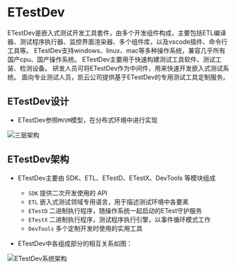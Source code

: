 # ETestDev

ETestDev是嵌入式测试开发工具套件，由多个开发组件构成，主要包括ETL编译器、测试程序执行器、监控界面渲染器、多个组件库，以及vscode插件、命令行工具等。
ETestDev支持windows、linux、mac等多种操作系统，兼容几乎所有国产cpu、国产操作系统。
ETestDev主要用于快速构建测试工具软件、测试工装、检测设备。
研发人员可将ETestDev作为中间件，用来快速开发嵌入式测试系统。
面向专业测试人员，凯云公司提供基于ETestDev的专用测试工具定制服务。

## ETestDev设计

- ETestDev参照`MVVM`模型，在分布式环境中进行实现

![三层架构](https://assets.processon.com/chart_image/5ea422d007912948b0da38a8.png)

## ETestDev架构

- ETestDev主要由 SDK、ETL、ETestD、ETestX、DevTools 等模块组成

    * `SDK` 提供二次开发使用的 API
    * `ETL` 嵌入式测试领域专用语言，用于描述测试环境中各要素
    * `ETestD` 二进制执行程序，随操作系统一起启动的ETest守护服务
    * `ETestX` 二进制执行程序，测试程序执行引擎，以事件循环模式工作
    * `DevTools` 多个定制开发时使用的实用工具

- ETestDev中各组成部分的相互关系如图：

![ETestDev系统架构](https://assets.processon.com/chart_image/5e8b29e6e4b03bfcd082a5fb.png)